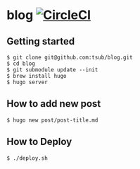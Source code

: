 # blog [![CircleCI](https://circleci.com/gh/tsub/blog.svg?style=svg&circle-token=a0245862ab624bb1211d85197913a3984f7bbdd9)](https://circleci.com/gh/tsub/blog)

## Getting started

```
$ git clone git@github.com:tsub/blog.git
$ cd blog
$ git submodule update --init
$ brew install hugo
$ hugo server
```

## How to add new post

```
$ hugo new post/post-title.md
```

## How to Deploy

```
$ ./deploy.sh
```
